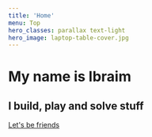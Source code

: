 ```yaml
---
title: 'Home'
menu: Top
hero_classes: parallax text-light
hero_image: laptop-table-cover.jpg
---
```


<h1 class="my-name-is"><span>My name is Ibraim</span></h1>
<h2><span>I build, play and solve stuff </span></h2>

[Let's be friends](http://soltonbaev.com/about-me)